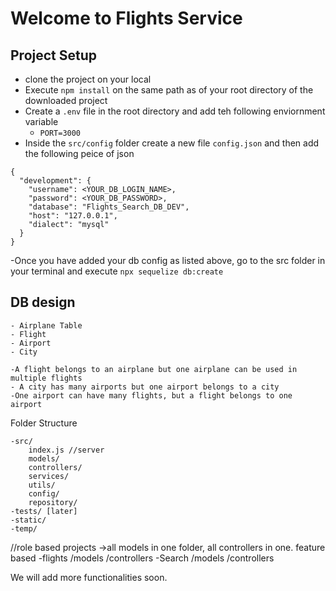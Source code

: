 # Welcome to Flights Service

## Project Setup
- clone the project on your local
- Execute `npm install` on the same path as of your root directory of the downloaded project
- Create a `.env` file in the root directory and add teh following enviornment variable
    - `PORT=3000`
- Inside the `src/config` folder create a new file `config.json` and then add the following peice of json


```
{
  "development": {
    "username": <YOUR_DB_LOGIN_NAME>,
    "password": <YOUR_DB_PASSWORD>,
    "database": "Flights_Search_DB_DEV",
    "host": "127.0.0.1",
    "dialect": "mysql"
  }
}
```

-Once you have added your db config as listed above, go to the src folder in your terminal and execute `npx sequelize db:create`


## DB design
    - Airplane Table
    - Flight
    - Airport
    - City
    
    -A flight belongs to an airplane but one airplane can be used in multiple flights
    - A city has many airports but one airport belongs to a city
    -One airport can have many flights, but a flight belongs to one airport




Folder Structure

    -src/
        index.js //server
        models/
        controllers/
        services/
        utils/
        config/
        repository/
    -tests/ [later]
    -static/
    -temp/
//role based projects ->all models in one folder, all controllers in one.
feature based
-flights
    /models
    /controllers
-Search 
    /models
    /controllers

We will add more functionalities soon.
